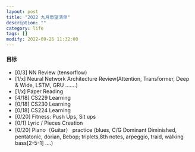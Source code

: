 ```yaml
---
layout: post
title: "2022 九月愿望清单"
description: ""
category: life
tags: []
modify: 2022-09-26 11:32:00
---
```



#### 目标

+ [0/3] NN Review (tensorflow)
+ [1/x] Neural Network Architecture Review(Attention, Transformer, Deep & Wide, LSTM, GRU .......)
+ [1/x] Paper Reading
+ [4/18] CS229 Learning
+ [0/18] CS230 Learning
+ [0/18] CS224 Learning
+ [0/20] Fitness: Push Ups, Sit ups
+ [0/1] Lyric / Pieces Creation
+ [0/20] Piano（Guitar） practice (blues, C/G Dominant Diminished, pentatonic, dorian, Bebop; 
triplets,8th notes, arpeggio, traid, walking bass[2-5-1] ....)
    
    